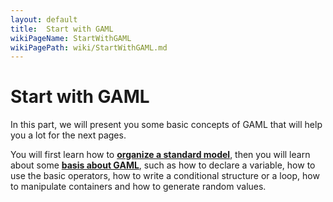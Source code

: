 ```yaml
---
layout: default
title:  Start with GAML
wikiPageName: StartWithGAML
wikiPagePath: wiki/StartWithGAML.md
---
```


# Start with GAML

In this part, we will present you some basic concepts of GAML that will help you a lot for the next pages. 

You will first learn how to [**organize a standard model**](ModelOrganization), then you will learn about some [**basis about GAML**](BasicProgrammingConceptsInGAML), such as how to declare a variable, how to use the basic operators, how to write a conditional structure or a loop, how to manipulate containers and how to generate random values.

